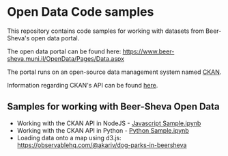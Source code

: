 # Open Data Code samples

This repository contains code samples for working with datasets from Beer-Sheva's open data portal.

The open data portal can be found here: https://www.beer-sheva.muni.il/OpenData/Pages/Data.aspx

The portal runs on an open-source data management system named [CKAN](https://ckan.org).

Information regarding CKAN's API can be found [here](https://docs.ckan.org/en/2.8/api/#action-api-reference).

## Samples for working with Beer-Sheva Open Data

- Working with the CKAN API in NodeJS - [Javascript Sample.ipynb](https://github.com/Smart7br7/open-data-code-samples/blob/master/Javascript%20Sample.ipynb)
- Working with the CKAN API in Python - [Python Sample.ipynb](https://github.com/Smart7br7/open-data-code-samples/blob/master/Python%20Sample.ipynb)
- Loading data onto a map using d3.js: https://observablehq.com/@akariv/dog-parks-in-beersheva
